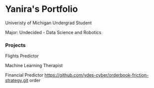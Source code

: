 # Yanira's Portfolio
Univeristy of Michigan Undergrad Student

Major: Undecided - Data Science and Robotics 
### Projects 
Flights Predictor

Machine Learning Therapist 

Financial Predictor 
https://github.com/ydes-cyber/orderbook-friction-strategy.git
order 
